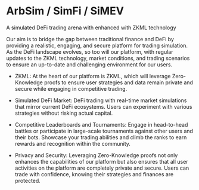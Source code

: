 # ArbSim / SimFi / SiMEV

A simulated DeFi trading arena with enhanced with ZKML technology

Our aim is to bridge the gap between traditional finance and DeFi by providing a realistic, engaging, and secure platform for trading simulation. As the DeFi landscape evolves, so too will our platform, with regular updates to the ZKML technology, market conditions, and trading scenarios to ensure an up-to-date and challenging environment for our users.

- ZKML: At the heart of our platform is ZKML, which will leverage Zero-Knowledge proofs to ensure user strategies and data remain private and secure while engaging in competitive trading.

- Simulated DeFi Market: DeFi trading with real-time market simulations that mirror current DeFi ecosystems. Users can experiment with various strategies without risking actual capital.

- Competitive Leaderboards and Tournaments: Engage in head-to-head battles or participate in large-scale tournaments against other users and their bots. Showcase your trading abilities and climb the ranks to earn rewards and recognition within the community.

- Privacy and Security: Leveraging Zero-Knowledge proofs not only enhances the capabilities of our platform but also ensures that all user activities on the platform are completely private and secure. Users can trade with confidence, knowing their strategies and finances are protected.
